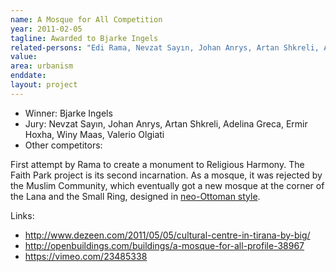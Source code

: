 ```yaml
---
name: A Mosque for All Competition
year: 2011-02-05
tagline: Awarded to Bjarke Ingels
related-persons: "Edi Rama, Nevzat Sayın, Johan Anrys, Artan Shkreli, Adelina Greca, Ermir Hoxha, Bjarke Ingels, Winy Maas, Valerio Olgiati"
value:
area: urbanism
enddate:
layout: project
---
```

* Winner: Bjarke Ingels
* Jury: Nevzat Sayın, Johan Anrys, Artan Shkreli, Adelina Greca, Ermir Hoxha, Winy Maas, Valerio Olgiati
* Other competitors:

First attempt by Rama to create a monument to Religious Harmony. The Faith Park project is its second incarnation. As a mosque, it was rejected by the Muslim Community, which eventually got a new mosque at the corner of the Lana and the Small Ring, designed in [neo-Ottoman style](http://acp.al/profil_projekt.php?id=115).

Links:
* <http://www.dezeen.com/2011/05/05/cultural-centre-in-tirana-by-big/>
* <http://openbuildings.com/buildings/a-mosque-for-all-profile-38967>
* <https://vimeo.com/23485338>
